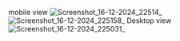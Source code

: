 mobile view
![Screenshot_16-12-2024_22514_](https://github.com/user-attachments/assets/f49fc0cc-c5eb-4057-a116-dc46c0a5e3b6)
![Screenshot_16-12-2024_225158_](https://github.com/user-attachments/assets/04c26d77-9349-4411-b2b4-251bf41f042f)
Desktop view
![Screenshot_16-12-2024_225031_](https://github.com/user-attachments/assets/79a1ef0c-581d-45ea-b12a-c3c518bcfddd)
